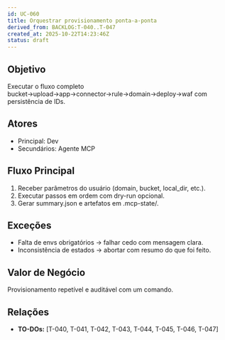 ```yaml
---
id: UC-060
title: Orquestrar provisionamento ponta-a-ponta
derived_from: BACKLOG:T-040..T-047
created_at: 2025-10-22T14:23:46Z
status: draft
---
```


## Objetivo
Executar o fluxo completo bucket→upload→app→connector→rule→domain→deploy→waf com persistência de IDs.

## Atores
- Principal: Dev
- Secundários: Agente MCP

## Fluxo Principal
1. Receber parâmetros do usuário (domain, bucket, local_dir, etc.).
2. Executar passos em ordem com dry-run opcional.
3. Gerar summary.json e artefatos em .mcp-state/.

## Exceções
- Falta de envs obrigatórios → falhar cedo com mensagem clara.
- Inconsistência de estados → abortar com resumo do que foi feito.

## Valor de Negócio
Provisionamento repetível e auditável com um comando.

## Relações
- **TO-DOs:** [T-040, T-041, T-042, T-043, T-044, T-045, T-046, T-047]

